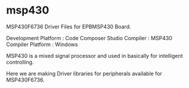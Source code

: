 msp430
======
MSP430F6736 Driver Files for EPBMSP430 Board.

  Development Platform  : Code Composer Studio
  Compiler              : MSP430 Compiler
  Platform              : Windows
  
  MSP430 is a mixed signal processor and used in basically for intelligent controlling.
  
  Here we are making Driver libraries for peripherals available for MSP430F6736.